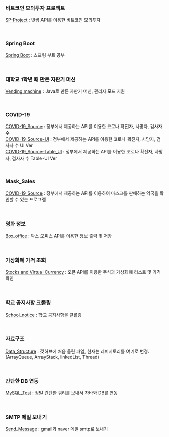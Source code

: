 ### 비트코인 모의투자 프로젝트
[SP-Project](https://github.com/ceool/Java_project/tree/master/SP-Project) : 빗썸 API를 이용한 비트코인 모의투자

<br>

### Spring Boot
[Spring Boot](https://github.com/ceool/Java_project/tree/master/Spring%20boot) : 스프링 부트 공부

<br>

### 대학교 1학년 때 만든 자판기 머신
[Vending machine](https://github.com/ceool/Java_project/tree/master/Vending%20machine) : Java로 만든 자판기 머신, 관리자 모드 지원

<br>

### COVID-19
[COVID-19_Source](https://github.com/ceool/Java_project/tree/master/COVID-19_Source) : 정부에서 제공하는 API를 이용한 코로나 확진자, 사망자, 검사자 수 <br>
[COVID-19_Source-UI](https://github.com/ceool/Java_project/tree/master/COVID-19_Source-UI) : 정부에서 제공하는 API를 이용한 코로나 확진자, 사망자, 검사자 수 UI Ver <br>
[COVID-19_Source-Table_UI](https://github.com/ceool/Java_project/tree/master/COVID-19_Source-Table_UI) : 정부에서 제공하는 API를 이용한 코로나 확진자, 사망자, 검사자 수  Table-UI Ver

<br>
 
### Mask_Sales
[COVID-19_Source](https://github.com/ceool/Java_project/tree/master/COVID-19_Source) : 정부에서 제공하는 API를 이용하여 마스크를 판매하는 약국을 확인할 수 있는 프로그램

<br>

### 영화 정보
[Box_office](https://github.com/ceool/Java_project/tree/master/Box_office) : 박스 오피스 API를 이용한 정보 출력 및 저장

<br>

### 가상화폐 가격 조회
[Stocks and Virtual Currency](https://github.com/ceool/Java_project/tree/master/Stocks%20and%20Virtual%20Currency) : 오픈 API를 이용한 주식과 가상화폐 리스트 및 가격 확인

<br>

### 학교 공지사항 크롤링
[School_notice](https://github.com/ceool/Java_project/tree/master/School_notice) : 학교 공지사항을 클롤링

<br>

### 자료구조
[Data_Structure](https://github.com/ceool/Java_project/tree/master/Data_Structure) : 깃허브에 처음 올린 파일, 현재는 레퍼지토리를 여기로 변경. (ArrayQueue, ArrayStack, linkedList, Thread)

<br>

### 간단한 DB 연동
[MySQL_Test](https://github.com/ceool/Java_project/tree/master/MySQL_Test) : 정말 간단한 쿼리를 보내서 자바와 DB를 연동

<br>

### SMTP 메일 보내기
[Send_Message](https://github.com/ceool/Java_project/tree/master/Send_Message) : gmail과 naver 메일 smtp로 보내기

<br>



